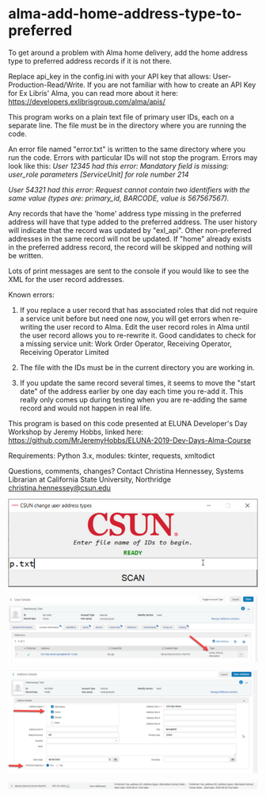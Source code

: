 # alma-add-home-address-type-to-preferred
To get around a problem with Alma home delivery, add the home address type to preferred address records if it is not there.

Replace api_key in the config.ini with your API key that allows: User-Production-Read/Write. If you are not familiar with how to create an API Key for Ex Libris' Alma, you can read more about it here: https://developers.exlibrisgroup.com/alma/apis/

This program works on a plain text file of primary user IDs, each on a separate line. The file must be in the directory where you are running the code.

An error file named "error.txt" is written to the same directory where you run the code. Errors with particular IDs will not stop the program. Errors may look like this:
<i>User 12345 had this error: Mandatory field is missing: user_role parameters [ServiceUnit] for role number 214
  
User 54321 had this error: Request cannot contain two identifiers with the same value (types are: primary_id, BARCODE, value is 567567567).</i>

Any records that have the 'home' address type missing in the preferred address will have that type added to the preferred address. The user history will indicate that the record was updated by "exl_api". Other non-preferred addresses in the same record will not be updated. If "home" already exists in the preferred address record, the record will be skipped and nothing will be written. 

Lots of print messages are sent to the console if you would like to see the XML for the user record addresses.

Known errors: 
1. If you replace a user record that has associated roles that did not require a service unit before but need one now, you will get errors when re-writing the user record to Alma. Edit the user record roles in Alma until the user record allows you to re-rewrite it. Good candidates to check for a missing service unit: Work Order Operator, Receiving Operator, Receiving Operator Limited

2. The file with the IDs must be in the current directory you are working in.

3. If you update the same record several times, it seems to move the "start date" of the address earlier by one day each time you re-add it. This really only comes up during testing when you are re-adding the same record and would not happen in real life.

This program is based on this code presented at ELUNA Developer's Day Workshop by Jeremy Hobbs, linked here: https://github.com/MrJeremyHobbs/ELUNA-2019-Dev-Days-Alma-Course

Requirements: Python 3.x, modules: tkinter, requests, xmltodict

Questions, comments, changes? Contact Christina Hennessey, Systems Librarian at California State University, Northridge christina.hennessey@csun.edu

![program image with filename](program_image_with_filename.jpg)

![showing home in contact info](showing_home_in_contact_info.jpg)

![showing home and preferred](showing_home_and_preferred.jpg)

![update_via_user_api_added_home](update_via_user_api_added_home.jpg)

